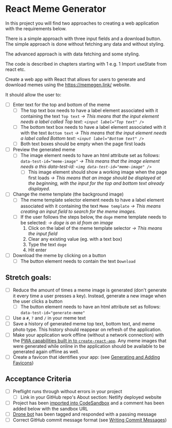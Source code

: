 # React Meme Generator

In this project you will find two approaches to creating a web application with the requirements below.

There is a simple approach with three input fields and a download button. The simple approach is done without fetching any data and without styling.

The advanced approach is with data fetching and some styling.

The code is described in chapters starting with 1 e.g. 1 Import useState from react etc.

Create a web app with React that allows for users to generate and download memes using the https://memegen.link/ website.

It should allow the user to:

- [ ] Enter text for the top and bottom of the meme
  - [ ] The top text box needs to have a label element associated with it containing the text `Top text` _-> This means that the input element needs a label called Top text: `<input label="Top text" />`_
  - [ ] The bottom text box needs to have a label element associated with it with the text `Bottom text` _-> This means that the input element needs a label called Bottom text: `<input label="Bottom text" />`_
  - [ ] Both text boxes should be empty when the page first loads
- [ ] Preview the generated meme
  - [ ] The image element needs to have an html attribute set as follows: `data-test-id="meme-image"` _-> This means that the image element needs a this data-test-id: `<img data-test-id="meme-image" />`_
    - [ ] This image element should show a working image when the page first loads _-> This means that an image should be displayed at the beginning, with the input for the top and bottom text already displayed._
- [ ] Change the meme template (the background image)
  - [ ] The meme template selector element needs to have a label element associated with it containing the text `Meme template` _-> This means creating an input field to search for the meme images._
  - [ ] If the user follows the steps below, the `doge` meme template needs to be selected: _-> doge is an id from an image_
    1. Click on the label of the meme template selector _-> This means the input field_
    2. Clear any existing value (eg. with a text box)
    3. Type the text `doge`
    4. Hit enter
- [ ] Download the meme by clicking on a button
  - [ ] The button element needs to contain the text `Download`

## Stretch goals:

- [ ] Reduce the amount of times a meme image is generated (don't generate it every time a user presses a key). Instead, generate a new image when the user clicks a button
  - [ ] The button element needs to have an html attribute set as follows: `data-test-id="generate-meme"`
- [ ] Use a `#`, `?` and `/` in your meme text
- [ ] Save a history of generated meme top text, bottom text, and meme photo type. This history should reappear on refresh of the application.
- [ ] Make your application work offline (without a network connection) with the [PWA capabilities built in to `create-react-app`](https://create-react-app.dev/docs/making-a-progressive-web-app/). Any meme images that were generated while online in the application should be available to be generated again offline as well.
- [ ] Create a favicon that identifies your app: (see [Generating and Adding Favicons](https://learn.upleveled.io/pern-extensive-immersive/modules/cheatsheet-design-ux/#generating-and-adding-favicons))

## Acceptance Criteria

- [ ] Preflight runs through without errors in your project
  - [ ] Link in your GitHub repo's About section: Netlify deployed website
- [ ] Project has been [imported into CodeSandbox](https://learn.upleveled.io/pern-extensive-immersive/modules/cheatsheet-tasks/#codesandbox) and a comment has been added below with the sandbox URL
- [ ] [Drone bot](https://learn.upleveled.io/pern-extensive-immersive/modules/cheatsheet-tasks/#upleveled-drone) has been tagged and responded with a passing message
- [ ] Correct GitHub commit message format (see [Writing Commit Messages](https://learn.upleveled.io/pern-extensive-immersive/modules/cheatsheet-git-github/#writing-commit-messages))
